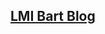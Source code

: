## [LMI Bart Blog](https://towardsdatascience.com/deploying-llms-on-amazon-sagemaker-with-djl-serving-8220e3cfad0c)

